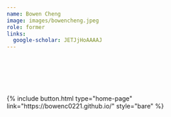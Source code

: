 ```yaml
---
name: Bowen Cheng
image: images/bowencheng.jpeg
role: former
links:
  google-scholar: JETJjHoAAAAJ
---
```


<div style="margin-top: 100px">
  {% include button.html type="home-page" link="https://bowenc0221.github.io/" style="bare" %}
</div>
